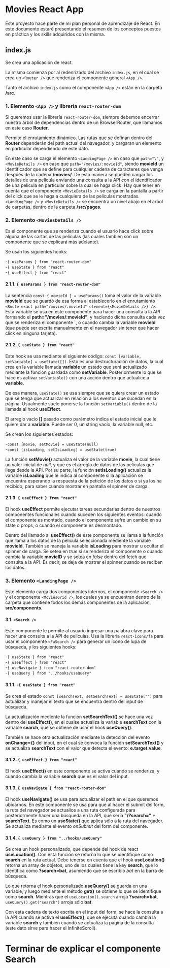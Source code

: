 # Movies React App

Este proyecto hace parte de mi plan personal de aprendizaje de React. En este documento estaré presentando el resumen de los conceptos puestos en práctica y los skills adquiridos con la misma.

## index.js

Se crea una aplicación de react.

La misma comienza por al redenrizado del archivo `index.js`, en el cual se crea un `<Router />` que renderiza el componente general `<App />`.

Tanto el archivo `index.js` como el componente `<App />` están en la carpeta **/src**.

### 1. Elemento `<App />` y librería `react-router-dom`

Si queremos usar la librería `react-router-dom`, siempre debemos encerrar nuestro árbol de dependencias dentro de un BrowserRouter, que llamamos en este caso **Router**. 

Permite el enrutamiento dinámico. Las rutas que se definan dentro del **Router** dependerán del path actual del navegador, y cargaran un elemento en particular dependiendo de este dato.

En este caso se carga el elemento `<LandingPage />` en caso que `path="\"`, y `<MovieDetails />` en caso que `path="/movies/:movieId"`, siendo **movieId** un identificador que se define para cualquier cadena de caracteres que venga después de la cadena **/movies/**. De esta manera se pueden cargar los detalles de una película enviando una consulta a la API con el identificador de una pelicula en particular sobre la cual se haga click. Hay que tener en cuenta que el componente `<MovieDetails />` se carga en la pantalla a partir del click que se le haga a cualquiera de las peliculas mostradas. `<LandingPage />` y `<MovieDetails />` se encuentra un nivel abajo en el arbol de carpetas, dentro de la carpeta **/src/pages**.

### 2. Elemento `<MoviesDetails />`

Es el componente que se renderiza cuando el usuario hace click sobre alguna de las cartas de las peliculas (las cuales también son un componente que se explicará más adelante). 

Se usan los siguientes hooks:

-`{ useParams } from "react-router-dom"`\
-`{ useState } from "react"`\
-`{ useEffect } from "react"`

#### 2.1.1. `{ useParams } from "react-router-dom"`

La sentencia `const { movieId } = useParams()` toma el valor de la variable **movieId** que se guardó de esa forma al establecerlo en el enrutamiento `<Route exact path="/movies/:movieId" element={<MovieDetails />} />`. Esta variable se usa en este componente para hacer una consulta a la API formando el **path="/movies/:movieId"**, y haciendo dicha consulta cada vez que se renderiza el componente `<MoviesDetails />, o cuando cambia la variable **movieId** (que puede ser escrita manualmente en el navegador sin tener que hacer click en ninguna tarjeta).

#### 2.1.2. `{ useState } from "react"`

Este hook se usa mediante el siguiente código: `const [variable, setVariable] = useState([])`. Esto es una destructuración de datos, la cual crea en la variable llamada **variable** un estado que será actualizado mediante la función guardada como **setVariable**. Posteriormente lo que se hace es activar `setVariable()` con una acción dentro que actualice a **variable**. 

De esa manera, `useState()` se usa siempre que se quiera crear un estado que se tenga que actualizar en relación a los eventos que sucedan en la página. Usualmente suele ponerse la función `setVariable()` dentro de la llamada al hook **useEffect**.

El arreglo vacío **[]** pasado como parámetro indica el estado inicial que le quiere dar a **variable**. Puede ser 0, un string vacío, la variable null, etc.

Se crean los siguientes estados:

-`const [movie, setMovie] = useState(null)`\
-`const [isLoading, setIsLoading] = useState(true)`

La función **setMovie()** actualiza el valor de la variable **movie**, la cual tiene un valor inicial de *null*, y que es el arreglo de datos de las peliculas que llega desde la API. Por su parte, la función **setIsLoading()** actualiza la variable **isLoading** que le indica al componente si la aplicación se encuentra esperando la respuesta de la petición de los datos o si ya los ha recibido, para saber cuando mostrar en pantalla el spinner de carga.

#### 2.1.3. `{ useEffect } from "react"`

El hook **useEffect** permite ejecutar tareas secundarias dentro de nuestros componentes funcionales cuando suceden los siguientes eventos: cuando el componente es montado, cuando el componente sufre un cambio en su state o props, o cuando el componente es desmontado.

Dentro del llamado al **useEffect()** de este componente se llama a la función que llama a los datos de la pelicula seleccionada mediente la variable **movieId**. También se maneja la variable **isLoading** para mostrar u ocultar el spinner de carga. Se setea en *true* si se renderiza el componente o cuando cambia la variable **movieID** y se setea en *false* dentro del fetch que consulta a la API. Es decir, se deja de mostrar el spinner cuando se reciben los datos.

### 3. Elemento `<LandingPage />`

Este elemento carga dos componentes internos, el componente `<Search />` y el componente `<MoviesGrid />`, los cuales ya se encuentran dentro de la carpeta que contiene todos los demás componentes de la aplicación, **src/components**.

#### 3.1. `<Search />`

Este componente le permite al usuario ingresar una palabra clave para hacer una consulta a la API de peliculas. Usa la librería `react-icons/fa` para usar el componente `<FaSearch />` para generar un ícono de lupa de búsqueda, y los siguientes hooks:

-`{ useState } from "react"`\
-`{ useEffect } from "react"`\
-`{ useNavigate } from "react-router-dom"`\
-`{ useQuery } from "../hooks/useQuery"`

#### 3.1.1. -`{ useState } from "react"`

Se crea el estado `const [searchText, setSearchText] = useState("")` para actualizar y manejar el texto que se encuentra dentro del input de búsqueda.

La actualización mediente la función **setSearchText()** se hace una vez dentro del **useEffect()**, en el cualse actualiza la variable **searchText** con la variable **search**, que se obtiene de usar el hook **useQuery()**.

También se hace otra actualización mediante la detección del evento **onChange={}** del input, en el cual se convoca la función **setSearchText()** y se actualiza **searchText** con el valor que detecta el evento: **e.target.value**.

#### 3.1.2. `{ useEffect } from "react"`

El hook **useEffect()** en este componente se activa cuando se renderiza, y cuando cambia la variable **search** que es el valor del input. 

#### 3.1.3. `{ useNavigate } from "react-router-dom"`

El hook **useNavigate()** se usa para actualizar el path en el que queremos ubicarnos. En este componente se usa para que al hacer el submit del form, la ruta del navegador se actualice a una ruta configurada para posteriormente hacer una búsqueda en la API, que sería **"/?search=" + searchText**. Es como un **useState()** que aplica sólo a la ruta del navegador. Se actualiza mediante el evento *onSubmit* del form del componente.

#### 3.1.4. `{ useQuery } from "../hooks/useQuery"`

Se crea un hook personalizado, que depende del hook de react **useLocation()**. Con esta función se retorna lo que se identifique como **search** en la ruta actual. Debe tenerse en cuenta que el hook **useLocation()** retorna un array de objetos, uno de los cuales tiene la key **search**, que lo identifica como **?search=bat**, asumiendo que se escribió *bat* en la barra de búsqueda.

Lo que retorna el hook personalizado **useQuery()** se guarda en una variable, y luego mediante el método **get()** se obtiene lo que se identifique como **search**. Mientras que el `useLocation().search` arroja **?search=bat**, `useQuery().get("search")` arroja sólo **bat**.

Con esta cadena de texto escrita en el input del form, se hace la consulta a la API cuando se activa el **useEffect()**, que se ejecuta cuando cambia la variable **search** y también cuando se actualiza la página de la consulta (este dato sirve para hacer el InfiniteScroll).


# Terminar de explicar el componente Search